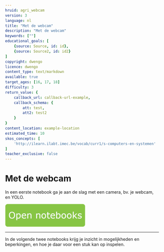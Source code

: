 ```yaml
---
hruid: agri_webcam
version: 3
language: nl
title: "Met de webcam"
description: "Met de webcam"
keywords: [""]
educational_goals: [
    {source: Source, id: id}, 
    {source: Source2, id: id2}
]
copyright: dwengo
licence: dwengo
content_type: text/markdown
available: true
target_ages: [16, 17, 18]
difficulty: 3
return_value: {
    callback_url: callback-url-example,
    callback_schema: {
        att: test,
        att2: test2
    }
}
content_location: example-location
estimated_time: 10
skos_concepts: [
    'http://ilearn.ilabt.imec.be/vocab/curr1/s-computers-en-systemen'
]
teacher_exclusive: false
---
```


# Met de webcam
In een eerste notebook ga je aan de slag met een camera, bv. je webcam, en YOLO.<br>

[![](embed/Knop.png "Knop")](https://kiks.ilabt.imec.be/jupyterhub/?id=4020 "Webcam")

--------------------------------------------
In de volgende twee notebooks krijg je inzicht in mogelijkheden en beperkingen, en hoe je daar voor een stuk kan op inspelen.
